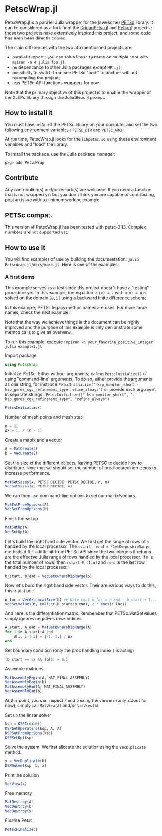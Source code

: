# PetscWrap.jl

PetscWrap.jl is a parallel Julia wrapper for the (awesome) [PETSc](https://www.mcs.anl.gov/petsc/) library. It can be considered as a fork from the [GridapPetsc.jl](https://github.com/gridap/GridapPETSc.jl) and [Petsc.jl](https://github.com/JuliaParallel/PETSc.jl) projects : these two projects have extensively inspired this project, and some code has even been directly copied.

The main differences with the two aformentionned projects are:
- parallel support : you can solve linear systems on multiple core with `mpirun -n 4 julia foo.jl`;
- no dependance to other Julia packages except `MPI.jl`;
- possibility to switch from one PETSc "arch" to another without recompiling the project;
- less PETSc API functions wrappers for now.

Note that the primary objective of this project is to enable the wrapper of the SLEPc library through the JuliaSlepc.jl project.

## How to install it
You must have installed the PETSc library on your computer and set the two following environment variables : `PETSC_DIR` and `PETSC_ARCH`.

At run time, PetscWrap.jl looks for the `libpetsc.so` using these environment variables and "load" the library.

To install the package, use the Julia package manager:
```Julia
pkg> add PetscWrap
```
## Contribute
Any contribution(s) and/or remark(s) are welcome! If you need a function that is not wrapped yet but you don't think you are capable of contributing, post an issue with a minimum working example.

## PETSc compat.
This version of PetscWrap.jl has been tested with petsc-3.13. Complex numbers are not supported yet.

## How to use it
You will find examples of use by building the documentation: `julia PetscWrap.jl/docs/make.jl`. Here is one of the examples:
### A first demo
This example serves as a test since this project doesn't have a "testing" procedure yet. In this example,
the equation ``u'(x) = 2`` with ``u(0) = 0`` is solved on the domain ``[0,1]`` using a backward finite
difference scheme.

In this example, PETSc legacy method names are used. For more fancy names, check the next example.

Note that the way we achieve things in the document can be highly improved and the purpose of this example
is only demonstrate some method calls to give an overview.

To run this example, execute : `mpirun -n your_favorite_positive_integer julia example1.jl`

Import package

```julia
using PetscWrap
```

Initialize PETSc. Either without arguments, calling `PetscInitialize()` or using "command-line" arguments.
To do so, either provide the arguments as one string, for instance
`PetscInitialize("-ksp_monitor_short -ksp_gmres_cgs_refinement_type refine_always")` or provide each argument in
separate strings : `PetscInitialize(["-ksp_monitor_short", "-ksp_gmres_cgs_refinement_type", "refine_always")`

```julia
PetscInitialize()
```

Number of mesh points and mesh step

```julia
n = 11
Δx = 1. / (n - 1)
```

Create a matrix and a vector

```julia
A = MatCreate()
b = VecCreate()
```

Set the size of the different objects, leaving PETSC to decide how to distribute. Note that we should
set the number of preallocated non-zeros to increase performance.

```julia
MatSetSizes(A, PETSC_DECIDE, PETSC_DECIDE, n, n)
VecSetSizes(b, PETSC_DECIDE, n)
```

We can then use command-line options to set our matrix/vectors.

```julia
MatSetFromOptions(A)
VecSetFromOptions(b)
```

Finish the set up

```julia
MatSetUp(A)
VecSetUp(b)
```

Let's build the right hand side vector. We first get the range of rows of `b` handled by the local processor.
The `rstart, rend = *GetOwnershipRange` methods differ a little bit from PETSc API since the two integers it
returns are the effective Julia range of rows handled by the local processor. If `n` is the total
number of rows, then `rstart ∈ [1,n]` and `rend` is the last row handled by the local processor.

```julia
b_start, b_end = VecGetOwnershipRange(b)
```

Now let's build the right hand side vector. Their are various ways to do this, this is just one.

```julia
n_loc = VecGetLocalSize(b) ## Note that n_loc = b_end - b_start + 1...
VecSetValues(b, collect(b_start:b_end), 2 * ones(n_loc))
```

And here is the differentiation matrix. Rembember that PETSc.MatSetValues simply ignores negatives rows indices.

```julia
A_start, A_end = MatGetOwnershipRange(A)
for i in A_start:A_end
    A[i, i-1:i] = [-1. 1.] / Δx
end
```

Set boundary condition (only the proc handling index `1` is acting)

```julia
(b_start == 1) && (b[1] = 0.)
```

Assemble matrices

```julia
MatAssemblyBegin(A, MAT_FINAL_ASSEMBLY)
VecAssemblyBegin(b)
MatAssemblyEnd(A, MAT_FINAL_ASSEMBLY)
VecAssemblyEnd(b)
```

At this point, you can inspect `A` and `b` using the viewers (only stdout for now), simply call
`MatView(A)` and/or `VecView(b)`

Set up the linear solver

```julia
ksp = KSPCreate()
KSPSetOperators(ksp, A, A)
KSPSetFromOptions(ksp)
KSPSetUp(ksp)
```

Solve the system. We first allocate the solution using the `VecDuplicate` method.

```julia
x = VecDuplicate(b)
KSPSolve(ksp, b, x)
```

Print the solution

```julia
VecView(x)
```

Free memory

```julia
MatDestroy(A)
VecDestroy(b)
VecDestroy(x)
```

Finalize Petsc

```julia
PetscFinalize()

```


